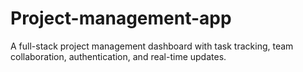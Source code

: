# Project-management-app
A full-stack project management dashboard with task tracking, team collaboration, authentication, and real-time updates. 
